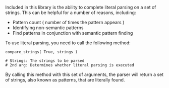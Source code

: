 Included in this library is the ability to complete literal parsing on a set of strings. This can be helpful for a number of reasons, including:

- Pattern count ( number of times the pattern appears )
- Identifying non-semantic patterns
- Find patterns in conjunction with semantic pattern finding

To use literal parsing, you need to call the following method:

```
compare_strings( True, strings )

# Strings: The strings to be parsed
# 2nd arg: Determines whether literal parsing is executed
```

By calling this method with this set of arguments, the parser will return a set of strings, also known as patterns, that are literally found.
